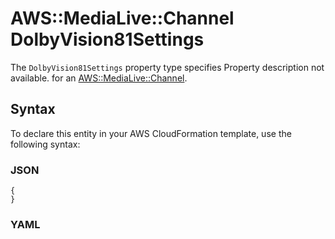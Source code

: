 # AWS::MediaLive::Channel DolbyVision81Settings<a name="aws-properties-medialive-channel-dolbyvision81settings"></a>

<a name="aws-properties-medialive-channel-dolbyvision81settings-description"></a>The `DolbyVision81Settings` property type specifies Property description not available\. for an [AWS::MediaLive::Channel](aws-resource-medialive-channel.md)\.

## Syntax<a name="aws-properties-medialive-channel-dolbyvision81settings-syntax"></a>

To declare this entity in your AWS CloudFormation template, use the following syntax:

### JSON<a name="aws-properties-medialive-channel-dolbyvision81settings-syntax.json"></a>

```
{
}
```

### YAML<a name="aws-properties-medialive-channel-dolbyvision81settings-syntax.yaml"></a>

```
```